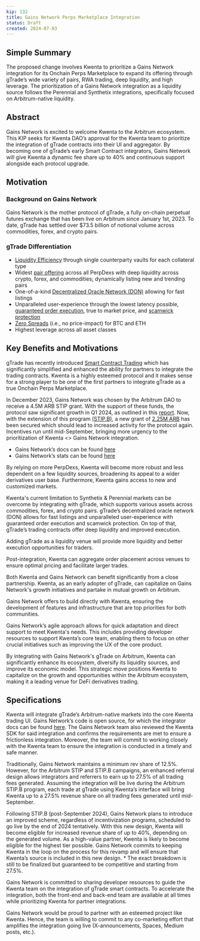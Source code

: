 ```yaml
---
kip: 132
title: Gains Network Perps Marketplace Integration
status: Draft
created: 2024-07-03
---
```


## Simple Summary
The proposed change involves Kwenta to prioritize a Gains Network integration for its Onchain Perps Marketplace to expand its offering through gTrade’s wide variety of pairs, RWA trading, deep liquidity, and high leverage. The prioritization of a Gains Network integration as a liquidity source follows the Perennial and Synthetix integrations, specifically focused on Arbitrum-native liquidity.

## Abstract
Gains Network is excited to welcome Kwenta to the Arbitrum ecosystem. This KIP seeks for Kwenta DAO’s approval for the Kwenta team to prioritize the integration of gTrade contracts into their UI and aggregator. By becoming one of gTrade’s early Smart Contract integrators, Gains Network will give Kwenta a dynamic fee share up to 40% and continuous support alongside each protocol upgrade.

## Motivation
### Background on Gains Network
Gains Network is the mother protocol of gTrade, a fully on-chain perpetual futures exchange that has been live on Arbitrum since January 1st, 2023. To date, gTrade has settled over $73.5 billion of notional volume across commodities, forex, and crypto pairs.

### gTrade Differentiation
- [Liquidity Efficiency](https://gains-network.gitbook.io/docs-home/gtrade-leveraged-trading/overview#liquidity-efficiency) through single counterparty vaults for each collateral type
- Widest [pair offering](https://gains.trade/stats/overview#groups?asset=DAI) across all PerpDexs with deep liquidity across crypto, forex, and commodities; dynamically listing new and trending pairs
- One-of-a-kind [Decentralized Oracle Network (DON)](https://medium.com/gains-network/gains-farm-using-chainlink-to-power-decentralized-leveraged-trading-fe954b37eb97) allowing for fast listings
- Unparalleled user-experience through the lowest latency possible, [guaranteed order execution](https://x.com/GainsNetwork_io/status/1795904536264998964), true to market price, and [scamwick protection](https://gains-network.gitbook.io/docs-home/gtrade-leveraged-trading/overview#most-accurate)
- [Zero Spreads](https://x.com/GainsNetwork_io/status/1795904536264998964) (i.e., no price-impact) for BTC and ETH
- Highest leverage across all asset classes

## Key Benefits and Motivations
gTrade has recently introduced [Smart Contract Trading](https://x.com/GainsNetwork_io/status/1798463928713830820) which has significantly simplified and enhanced the ability for partners to integrate the trading contracts. Kwenta is a highly esteemed protocol and it makes sense for a strong player to be one of the first partners to integrate gTrade as a true Onchain Perps Marketplace.

In December 2023, Gains Network was chosen by the Arbitrum DAO to receive a 4.5M ARB STIP grant. With the support of these funds, the protocol saw significant growth in Q1 2024, as outlined in this [report](https://forum.arbitrum.foundation/t/final-gains-network-stip-addendum/23398). Now, with the extension of this program [(STIP.B)](https://forum.arbitrum.foundation/t/start-of-stip-b-streams-and-timeline-of-incentives/25014/1), a new grant of [2.25M ARB](https://x.com/GainsNetwork_io/status/1805710539169186075) has been secured which should lead to increased activity for the protocol again. Incentives run until mid-September, bringing more urgency to the prioritization of Kwenta <> Gains Network integration.

- Gains Network’s docs can be found [here](https://gains-network.gitbook.io/docs-home)
- Gains Network’s stats can be found [here](https://dune.com/gains/gtrade_stats)

By relying on more PerpDexs, Kwenta will become more robust and less dependent on a few liquidity sources, broadening its appeal to a wider derivatives user base. Furthermore, Kwenta gains access to new and customized markets.

Kwenta's current limitation to Synthetix & Perennial markets can be overcome by integrating with gTrade, which supports various assets across commodities, forex, and crypto pairs. gTrade’s decentralized oracle network (DON) allows for fast listings and unparalleled user-experience with guaranteed order execution and scamwick protection. On top of that, gTrade’s trading contracts offer deep liquidity and improved execution.

Adding gTrade as a liquidity venue will provide more liquidity and better execution opportunities for traders.

Post-integration, Kwenta can aggregate order placement across venues to ensure optimal pricing and facilitate larger trades.

Both Kwenta and Gains Network can benefit significantly from a close partnership. Kwenta, as an early adopter of gTrade, can capitalize on Gains Network's growth initiatives and partake in mutual growth on Arbitrum.

Gains Network offers to build directly with Kwenta, ensuring the development of features and infrastructure that are top priorities for both communities.

Gains Network’s agile approach allows for quick adaptation and direct support to meet Kwenta's needs. This includes providing developer resources to support Kwenta’s core team, enabling them to focus on other crucial initiatives such as improving the UX of the core product.

By integrating with Gains Network's gTrade on Arbitrum, Kwenta can significantly enhance its ecosystem, diversify its liquidity sources, and improve its economic model. This strategic move positions Kwenta to capitalize on the growth and opportunities within the Arbitrum ecosystem, making it a leading venue for DeFi derivatives trading.

## Specifications
Kwenta will integrate gTrade’s Arbitrum-native markets into the core Kwenta trading UI. Gains Network’s code is open source, for which the integrator docs can be found [here](https://gains-network.gitbook.io/docs-home/developer/integrators). The Gains Network team also reviewed the Kwenta SDK for said integration and confirms the requirements are met to ensure a frictionless integration. Moreover, the team will commit to working closely with the Kwenta team to ensure the integration is conducted in a timely and safe manner.

Traditionally, Gains Network maintains a minimum rev share of 12.5%. However, for the Arbitrum STIP and STIP.B campaigns, an enhanced referral design allows integrators and referrers to earn up to 27.5% of all trading fees generated. Assuming the integration will be live during the Arbitrum STIP.B program, each trade at gTrade using Kwenta’s interface will bring Kwenta up to a 27.5% revenue share on all trading fees generated until mid-September. 

Following STIP.B (post-September 2024), Gains Network plans to introduce an improved scheme, regardless of incentivization programs, scheduled to go live by the end of 2024 tentatively. With this new design, Kwenta will become eligible for increased revenue share of up to 40%, depending on the generated volume. As a high-value partner, Kwenta is likely to become eligible for the highest tier possible. Gains Network commits to keeping Kwenta in the loop on the process for this revamp and will ensure that Kwenta’s source is included in this new design. * The exact breakdown is still to be finalized but guaranteed to be competitive and starting from 27.5%.

Gains Network is committed to sharing developer resources to guide the Kwenta team on the integration of gTrade smart contracts. To accelerate the integration, both the front-end and back-end team are available at all times while prioritizing Kwenta for partner integrations.

Gains Network would be proud to partner with an esteemed project like Kwenta. Hence, the team is willing to commit to any co-marketing effort that amplifies the integration going live (X-announcements, Spaces, Medium posts, etc.).
